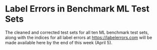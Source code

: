 # Label Errors in Benchmark ML Test Sets

The cleaned and corrected test sets for all ten ML benchmark test sets, along with the indices for all label errors at https://labelerrors.com will be made available here by the end of this week (April 5).


